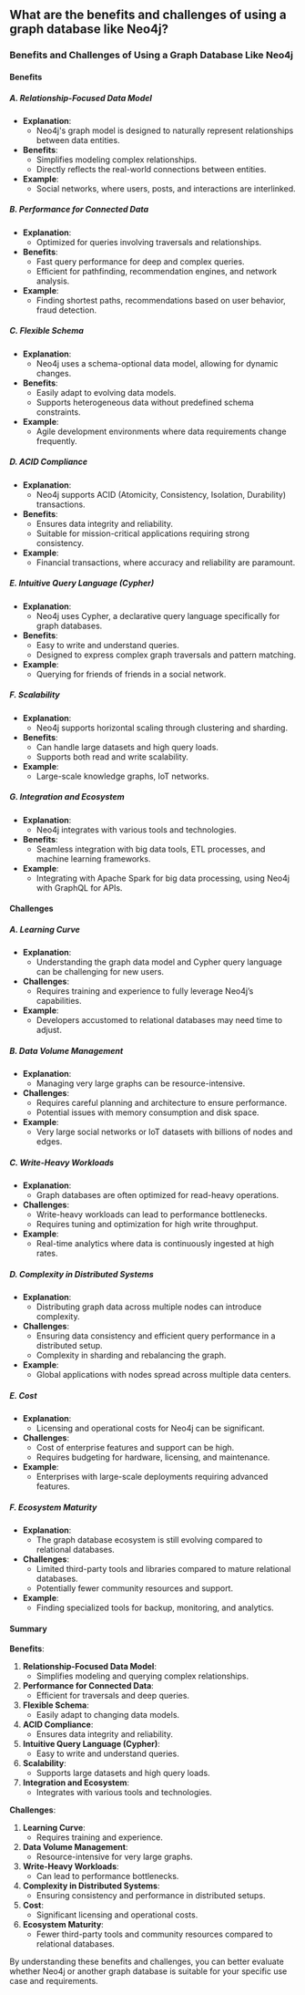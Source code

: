 ## What are the benefits and challenges of using a graph database like Neo4j?


### Benefits and Challenges of Using a Graph Database Like Neo4j

#### Benefits

##### **A. Relationship-Focused Data Model**
- **Explanation**:
  - Neo4j's graph model is designed to naturally represent relationships between data entities.
- **Benefits**:
  - Simplifies modeling complex relationships.
  - Directly reflects the real-world connections between entities.
- **Example**:
  - Social networks, where users, posts, and interactions are interlinked.

##### **B. Performance for Connected Data**
- **Explanation**:
  - Optimized for queries involving traversals and relationships.
- **Benefits**:
  - Fast query performance for deep and complex queries.
  - Efficient for pathfinding, recommendation engines, and network analysis.
- **Example**:
  - Finding shortest paths, recommendations based on user behavior, fraud detection.

##### **C. Flexible Schema**
- **Explanation**:
  - Neo4j uses a schema-optional data model, allowing for dynamic changes.
- **Benefits**:
  - Easily adapt to evolving data models.
  - Supports heterogeneous data without predefined schema constraints.
- **Example**:
  - Agile development environments where data requirements change frequently.

##### **D. ACID Compliance**
- **Explanation**:
  - Neo4j supports ACID (Atomicity, Consistency, Isolation, Durability) transactions.
- **Benefits**:
  - Ensures data integrity and reliability.
  - Suitable for mission-critical applications requiring strong consistency.
- **Example**:
  - Financial transactions, where accuracy and reliability are paramount.

##### **E. Intuitive Query Language (Cypher)**
- **Explanation**:
  - Neo4j uses Cypher, a declarative query language specifically for graph databases.
- **Benefits**:
  - Easy to write and understand queries.
  - Designed to express complex graph traversals and pattern matching.
- **Example**:
  - Querying for friends of friends in a social network.

##### **F. Scalability**
- **Explanation**:
  - Neo4j supports horizontal scaling through clustering and sharding.
- **Benefits**:
  - Can handle large datasets and high query loads.
  - Supports both read and write scalability.
- **Example**:
  - Large-scale knowledge graphs, IoT networks.

##### **G. Integration and Ecosystem**
- **Explanation**:
  - Neo4j integrates with various tools and technologies.
- **Benefits**:
  - Seamless integration with big data tools, ETL processes, and machine learning frameworks.
- **Example**:
  - Integrating with Apache Spark for big data processing, using Neo4j with GraphQL for APIs.

#### Challenges

##### **A. Learning Curve**
- **Explanation**:
  - Understanding the graph data model and Cypher query language can be challenging for new users.
- **Challenges**:
  - Requires training and experience to fully leverage Neo4j’s capabilities.
- **Example**:
  - Developers accustomed to relational databases may need time to adjust.

##### **B. Data Volume Management**
- **Explanation**:
  - Managing very large graphs can be resource-intensive.
- **Challenges**:
  - Requires careful planning and architecture to ensure performance.
  - Potential issues with memory consumption and disk space.
- **Example**:
  - Very large social networks or IoT datasets with billions of nodes and edges.

##### **C. Write-Heavy Workloads**
- **Explanation**:
  - Graph databases are often optimized for read-heavy operations.
- **Challenges**:
  - Write-heavy workloads can lead to performance bottlenecks.
  - Requires tuning and optimization for high write throughput.
- **Example**:
  - Real-time analytics where data is continuously ingested at high rates.

##### **D. Complexity in Distributed Systems**
- **Explanation**:
  - Distributing graph data across multiple nodes can introduce complexity.
- **Challenges**:
  - Ensuring data consistency and efficient query performance in a distributed setup.
  - Complexity in sharding and rebalancing the graph.
- **Example**:
  - Global applications with nodes spread across multiple data centers.

##### **E. Cost**
- **Explanation**:
  - Licensing and operational costs for Neo4j can be significant.
- **Challenges**:
  - Cost of enterprise features and support can be high.
  - Requires budgeting for hardware, licensing, and maintenance.
- **Example**:
  - Enterprises with large-scale deployments requiring advanced features.

##### **F. Ecosystem Maturity**
- **Explanation**:
  - The graph database ecosystem is still evolving compared to relational databases.
- **Challenges**:
  - Limited third-party tools and libraries compared to mature relational databases.
  - Potentially fewer community resources and support.
- **Example**:
  - Finding specialized tools for backup, monitoring, and analytics.

#### Summary

**Benefits**:
1. **Relationship-Focused Data Model**:
   - Simplifies modeling and querying complex relationships.
2. **Performance for Connected Data**:
   - Efficient for traversals and deep queries.
3. **Flexible Schema**:
   - Easily adapt to changing data models.
4. **ACID Compliance**:
   - Ensures data integrity and reliability.
5. **Intuitive Query Language (Cypher)**:
   - Easy to write and understand queries.
6. **Scalability**:
   - Supports large datasets and high query loads.
7. **Integration and Ecosystem**:
   - Integrates with various tools and technologies.

**Challenges**:
1. **Learning Curve**:
   - Requires training and experience.
2. **Data Volume Management**:
   - Resource-intensive for very large graphs.
3. **Write-Heavy Workloads**:
   - Can lead to performance bottlenecks.
4. **Complexity in Distributed Systems**:
   - Ensuring consistency and performance in distributed setups.
5. **Cost**:
   - Significant licensing and operational costs.
6. **Ecosystem Maturity**:
   - Fewer third-party tools and community resources compared to relational databases.

By understanding these benefits and challenges, you can better evaluate whether Neo4j or another graph database is suitable for your specific use case and requirements.